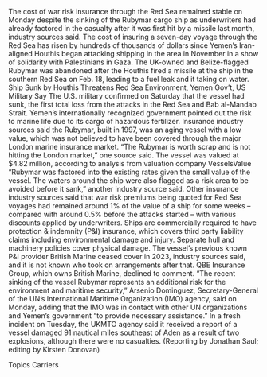 The cost of war risk insurance through the Red Sea remained stable on Monday despite the sinking of the Rubymar cargo ship as underwriters had already factored in the casualty after it was first hit by a missile last month, industry sources said.
The cost of insuring a seven-day voyage through the Red Sea has risen by hundreds of thousands of dollars since Yemen’s Iran-aligned Houthis began attacking shipping in the area in November in a show of solidarity with Palestinians in Gaza.
The UK-owned and Belize-flagged Rubymar was abandoned after the Houthis fired a missile at the ship in the southern Red Sea on Feb. 18, leading to a fuel leak and it taking on water.
Ship Sunk by Houthis Threatens Red Sea Environment, Yemen Gov’t, US Military Say
The U.S. military confirmed on Saturday that the vessel had sunk, the first total loss from the attacks in the Red Sea and Bab al-Mandab Strait. Yemen’s internationally recognized government pointed out the risk to marine life due to its cargo of hazardous fertilizer.
Insurance industry sources said the Rubymar, built in 1997, was an aging vessel with a low value, which was not believed to have been covered through the major London marine insurance market.
“The Rubymar is worth scrap and is not hitting the London market,” one source said.
The vessel was valued at $4.82 million, according to analysis from valuation company VesselsValue
“Rubymar was factored into the existing rates given the small value of the vessel. The waters around the ship were also flagged as a risk area to be avoided before it sank,” another industry source said.
Other insurance industry sources said that war risk premiums being quoted for Red Sea voyages had remained around 1% of the value of a ship for some weeks – compared with around 0.5% before the attacks started – with various discounts applied by underwriters.
Ships are commercially required to have protection & indemnity (P&I) insurance, which covers third party liability claims including environmental damage and injury. Separate hull and machinery policies cover physical damage.
The vessel’s previous known P&I provider British Marine ceased cover in 2023, industry sources said, and it is not known who took on arrangements after that.
QBE Insurance Group, which owns British Marine, declined to comment.
“The recent sinking of the vessel Rubymar represents an additional risk for the environment and maritime security,” Arsenio Dominguez, Secretary-General of the UN’s International Maritime Organization (IMO) agency, said on Monday, adding that the IMO was in contact with other UN organizations and Yemen’s government “to provide necessary assistance.”
In a fresh incident on Tuesday, the UKMTO agency said it received a report of a vessel damaged 91 nautical miles southeast of Aden as a result of two explosions, although there were no casualties.
(Reporting by Jonathan Saul; editing by Kirsten Donovan)

Topics
Carriers
